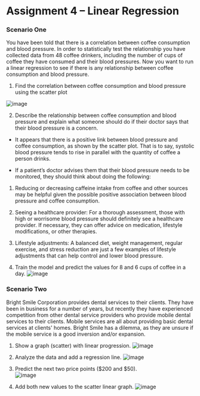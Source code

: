 # Assignment 4 – Linear Regression

### Scenario One
You have been told that there is a correlation between coffee consumption and blood pressure. In order to statistically test the relationship you have collected data from 48 coffee drinkers, including the number of cups of coffee they have consumed and their blood pressures. Now you want to run a linear regression to see if there is any relationship between coffee consumption and blood pressure.


1. Find the correlation between coffee consumption and blood pressure using the scatter plot

![image](https://github.com/Nachiketpasrija/Assignment4/assets/148599951/433bba7b-5efb-411d-b7ec-86abca620e26)


2. Describe the relationship between coffee consumption and blood pressure and explain what someone should do if their doctor says that their blood pressure is a concern.

- It appears that there is a positive link between blood pressure and coffee consumption, as shown by the scatter plot. That is to say, systolic blood pressure tends to rise in parallel with the quantity of coffee a person drinks.

- If a patient’s doctor advises them that their blood pressure needs to be monitored, they should think about doing the following:

1. Reducing or decreasing caffeine intake from coffee and other sources may be helpful given the possible positive association between blood pressure and coffee consumption.
2. Seeing a healthcare provider: For a thorough assessment, those with high or worrisome blood pressure should definitely see a healthcare provider. If necessary, they can offer advice on medication, lifestyle modifications, or other therapies.
3. Lifestyle adjustments: A balanced diet, weight management, regular exercise, and stress reduction are just a few examples of lifestyle adjustments that can help control and lower blood pressure.


3. Train the model and predict the values for 8 and 6 cups of coffee in a day.
![image](https://github.com/Nachiketpasrija/Assignment4/assets/148599951/b512fa9a-a2f5-4e8e-b4c9-614c06397458)

### Scenario Two
Bright Smile Corporation provides dental services to their clients. They have been in business for a number of years, but recently they have experienced competition from other dental service providers who provide mobile dental services to their clients. Mobile services are all about providing basic dental services at clients' homes. Bright Smile has a dilemma, as they are unsure if the mobile service is a good inversion and/or expansion.

1. Show a graph (scatter) with linear progression.
![image](https://github.com/Nachiketpasrija/Assignment4/assets/148599951/2e668b00-9e86-4e65-9d0e-eea273a46dcb)


2. Analyze the data and add a regression line.
![image](https://github.com/Nachiketpasrija/Assignment4/assets/148599951/567d522c-a75e-498c-a362-f86d262c0d4d)


3. Predict the next two price points ($200 and $50).   <br>
![image](https://github.com/Nachiketpasrija/Assignment4/assets/148599951/068038b9-e1d5-4746-a071-cd453e31cccd)


4. Add both new values to the scatter linear graph. 
![image](https://github.com/Nachiketpasrija/Assignment4/assets/148599951/86c38432-497d-4f7f-a2db-c2f4713b549c)

